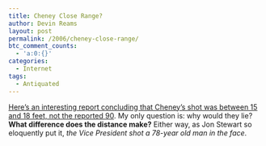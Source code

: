 ```yaml
---
title: Cheney Close Range?
author: Devin Reams
layout: post
permalink: /2006/cheney-close-range/
btc_comment_counts:
  - 'a:0:{}'
categories:
  - Internet
tags:
  - Antiquated
---
```

[Here&#8217;s an interesting report concluding that Cheney&#8217;s shot was between 15 and 18 feet, not the reported 90][1]. My only question is: why would they lie? **What difference does the distance make?** Either way, as Jon Stewart so eloquently put it, *the Vice President shot a 78-year old man in the face*.

 [1]: http://www.boingboing.net/2006/02/17/video_report_on_ball.html